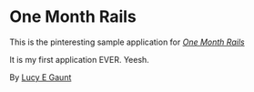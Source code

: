 # One Month Rails 

This is the pinteresting sample application for
[*One Month Rails*](http://onemonthrails.com)

It is my first application EVER. Yeesh. 

By [Lucy E Gaunt](http://www.twitter.com/missgaunt)